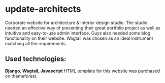 # update-architects
Corporate website for architecture &amp; interior design studio. The studio needed an effective way of presenting their great portfolio project as well as intuitive and easy-to-use admin interface. Guys also needed some blog functionality on their website. Wagtail was chosen as an ideal instrument matching all the requirements. 

## Used technologies:
**Django, Wagtail, Javascript**
HTML template for this website was purchased on themeforest.
